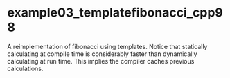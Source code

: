 # example03_templatefibonacci_cpp98

A reimplementation of fibonacci using templates. Notice that statically calculating at compile time
is considerably faster than dynamically calculating at run time. This implies the compiler caches
previous calculations.
